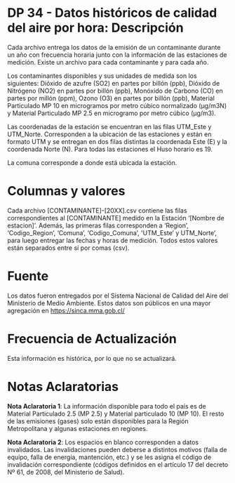 # DP 34 - Datos históricos de calidad del aire por hora: Descripción

Cada archivo entrega los datos de la emisión de un contaminante durante un año con frecuencia horaria junto con la información de las estaciones de medición. Existe un archivo para cada contaminante y para cada año.

Los contaminantes disponibles y sus unidades de medida son los siguientes: Dióxido de azufre (SO2) en partes por billón (ppb), Dióxido de Nitrógeno (NO2) en partes por billón (ppb), Monóxido de Carbono (CO) en partes por millón (ppm), Ozono (O3) en partes por billón (ppb), Material Particulado MP 10 en microgramos por metro cúbico normalizado (μg/m3N) y Material Particulado MP 2.5 en microgramo por metro cúbico (μg/m3).

Las coordenadas de la estación se encuentran en las filas UTM_Este y UTM_Norte. Corresponden a la ubicación de las estaciones y están en formato UTM y se entregan en dos filas distintas la coordenada Este (E) y la coordenada Norte (N). Para todas las estaciones el Huso horario es 19.

La comuna corresponde a donde está ubicada la estación.

# Columnas y valores

Cada archivo [CONTAMINANTE]-[20XX].csv contiene las filas  correspondientes al [CONTAMINANTE] medido en la Estación ‘[Nombre de estacion]’. Además, las primeras filas corresponden a ‘Region’, ‘Codigo_Region’, ‘Comuna’, ‘Codigo_Comuna’, 'UTM_Este’ y UTM_Norte’, para luego entregar las fechas y horas de medición. Todos estos valores están separados entre sí por comas (csv).

# Fuente

Los datos fueron entregados por el Sistema Nacional de Calidad del Aire del Ministerio de Medio Ambiente. Estos datos son públicos en una mayor agregación en https://sinca.mma.gob.cl/

# Frecuencia de Actualización

Esta información es histórica, por lo que no se actualizará.

# Notas Aclaratorias

**Nota Aclaratoria 1**: La información disponible para todo el país es de Material Particulado 2.5 (MP 2.5) y Material particulado 10 (MP 10). El resto de las emisiones (gases) solo están disponibles para la Región Metropolitana y algunas estaciones en regiones.

**Nota Aclaratoria 2**: Los espacios en blanco corresponden a datos invalidados. Las invalidaciones pueden deberse a distintos motivos (falla de equipo, falla de energía, mantención, etc.) y se les asigna el código de invalidación correspondiente (códigos definidos en el artículo 17 del decreto Nº 61, de 2008, del Ministerio de Salud). 
